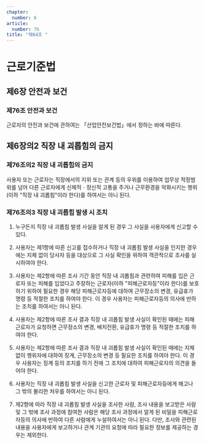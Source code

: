 ```yaml
---
chapter:
  number: 6
article:
  number: 76
title: "제64조 "
---
```

# 근로기준법

## 제6장 안전과 보건

### 제76조 안전과 보건

근로자의 안전과 보건에 관하여는 「산업안전보건법」에서 정하는 바에 따른다.

## 제6장의2 직장 내 괴롭힘의 금지

### 제76조의2 직장 내 괴롭힘의 금지

사용자 또는 근로자는 직장에서의 지위 또는 관계 등의 우위를 이용하여 업무상 적정범위를 넘어 다른 근로자에게 신체적ㆍ정신적 고통을 주거나 근무환경을 악화시키는 행위(이하 "직장 내 괴롭힘"이라 한다)를 하여서는 아니 된다.

### 제76조의3 직장 내 괴롭힘 발생 시 조치

1. 누구든지 직장 내 괴롭힘 발생 사실을 알게 된 경우 그 사실을 사용자에게 신고할 수 있다.

2. 사용자는 제1항에 따른 신고를 접수하거나 직장 내 괴롭힘 발생 사실을 인지한 경우에는 지체 없이 당사자 등을 대상으로 그 사실 확인을 위하여 객관적으로 조사를 실시하여야 한다.

3. 사용자는 제2항에 따른 조사 기간 동안 직장 내 괴롭힘과 관련하여 피해를 입은 근로자 또는 피해를 입었다고 주장하는 근로자(이하 "피해근로자등"이라 한다)를 보호하기 위하여 필요한 경우 해당 피해근로자등에 대하여 근무장소의 변경, 유급휴가 명령 등 적절한 조치를 하여야 한다. 이 경우 사용자는 피해근로자등의 의사에 반하는 조치를 하여서는 아니 된다.

4. 사용자는 제2항에 따른 조사 결과 직장 내 괴롭힘 발생 사실이 확인된 때에는 피해근로자가 요청하면 근무장소의 변경, 배치전환, 유급휴가 명령 등 적절한 조치를 하여야 한다.

5. 사용자는 제2항에 따른 조사 결과 직장 내 괴롭힘 발생 사실이 확인된 때에는 지체 없이 행위자에 대하여 징계, 근무장소의 변경 등 필요한 조치를 하여야 한다. 이 경우 사용자는 징계 등의 조치를 하기 전에 그 조치에 대하여 피해근로자의 의견을 들어야 한다.

6. 사용자는 직장 내 괴롭힘 발생 사실을 신고한 근로자 및 피해근로자등에게 해고나 그 밖의 불리한 처우를 하여서는 아니 된다.

7. 제2항에 따라 직장 내 괴롭힘 발생 사실을 조사한 사람, 조사 내용을 보고받은 사람 및 그 밖에 조사 과정에 참여한 사람은 해당 조사 과정에서 알게 된 비밀을 피해근로자등의 의사에 반하여 다른 사람에게 누설하여서는 아니 된다. 다만, 조사와 관련된 내용을 사용자에게 보고하거나 관계 기관의 요청에 따라 필요한 정보를 제공하는 경우는 제외한다.